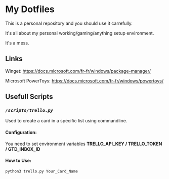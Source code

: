 # My Dotfiles

This is a personal repository and you should use it carrefully. 

It's all about my personal working/gaming/anything setup environment.

It's a mess.

## Links

Winget: https://docs.microsoft.com/fr-fr/windows/package-manager/

Microsoft PowerToys: https://docs.microsoft.com/fr-fr/windows/powertoys/

## Usefull Scripts

### ***```/scripts/trello.py```***

Used to create a card in a specific list using  commandline.

#### Configuration:
You need to set environment variables **TRELLO_API_KEY / TRELLO_TOKEN / GTD_INBOX_ID**
#### How to Use:
  ```python3 trello.py Your_Card_Name```

